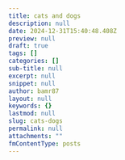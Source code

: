 ```yaml
---
title: cats and dogs
description: null
date: 2024-12-31T15:40:48.408Z
preview: null
draft: true
tags: []
categories: []
sub-title: null
excerpt: null
snippet: null
author: bamr87
layout: null
keywords: {}
lastmod: null
slug: cats-dogs
permalink: null
attachments: ""
fmContentType: posts
---
```

